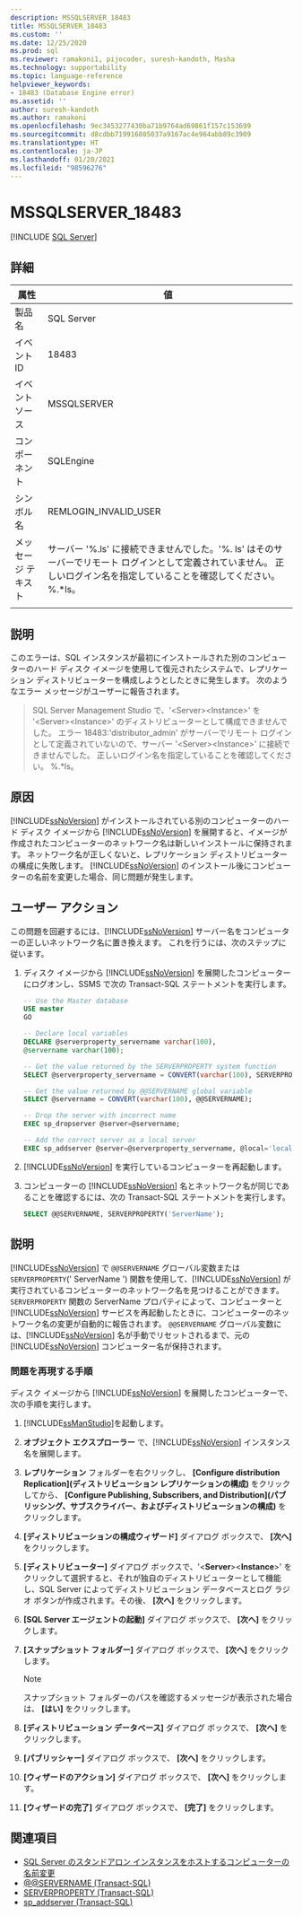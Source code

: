 ```yaml
---
description: MSSQLSERVER_18483
title: MSSQLSERVER_18483
ms.custom: ''
ms.date: 12/25/2020
ms.prod: sql
ms.reviewer: ramakoni1, pijocoder, suresh-kandoth, Masha
ms.technology: supportability
ms.topic: language-reference
helpviewer_keywords:
- 18483 (Database Engine error)
ms.assetid: ''
author: suresh-kandoth
ms.author: ramakoni
ms.openlocfilehash: 9ec3453277430ba71b9764ad69861f157c153699
ms.sourcegitcommit: d8cdbb719916805037a9167ac4e964abb89c3909
ms.translationtype: HT
ms.contentlocale: ja-JP
ms.lasthandoff: 01/20/2021
ms.locfileid: "98596276"
---
```

# <a name="mssqlserver_18483"></a>MSSQLSERVER_18483
 [!INCLUDE [SQL Server](../../includes/applies-to-version/sqlserver.md)]

## <a name="details"></a>詳細

|属性|値|
|---|---|
|製品名|SQL Server|
|イベント ID|18483|
|イベント ソース|MSSQLSERVER|
|コンポーネント|SQLEngine|
|シンボル名|REMLOGIN_INVALID_USER|
|メッセージ テキスト|サーバー '%.ls' に接続できませんでした。'%. ls' はそのサーバーでリモート ログインとして定義されていません。 正しいログイン名を指定していることを確認してください。 %.*ls。|
||

## <a name="explanation"></a>説明

このエラーは、SQL インスタンスが最初にインストールされた別のコンピューターのハード ディスク イメージを使用して復元されたシステムで、レプリケーション ディストリビューターを構成しようとしたときに発生します。 次のようなエラー メッセージがユーザーに報告されます。

> SQL Server Management Studio で、'\<Server>\<Instance>' を '\<Server>\<Instance>' のディストリビューターとして構成できませんでした。 エラー 18483:'distributor_admin' がサーバーでリモート ログインとして定義されていないので、サーバー '\<Server>\<Instance>' に接続できませんでした。 正しいログイン名を指定していることを確認してください。 %.*ls。

## <a name="cause"></a>原因

[!INCLUDE[ssNoVersion](../../includes/ssnoversion-md.md)] がインストールされている別のコンピューターのハード ディスク イメージから [!INCLUDE[ssNoVersion](../../includes/ssnoversion-md.md)] を展開すると、イメージが作成されたコンピューターのネットワーク名は新しいインストールに保持されます。 ネットワーク名が正しくないと、レプリケーション ディストリビューターの構成に失敗します。 [!INCLUDE[ssNoVersion](../../includes/ssnoversion-md.md)] のインストール後にコンピューターの名前を変更した場合、同じ問題が発生します。

## <a name="user-action"></a>ユーザー アクション

この問題を回避するには、[!INCLUDE[ssNoVersion](../../includes/ssnoversion-md.md)] サーバー名をコンピューターの正しいネットワーク名に置き換えます。 これを行うには、次のステップに従います。

1. ディスク イメージから [!INCLUDE[ssNoVersion](../../includes/ssnoversion-md.md)] を展開したコンピューターにログオンし、SSMS で次の Transact-SQL ステートメントを実行します。

    ```sql
    -- Use the Master database
    USE master
    GO

    -- Declare local variables
    DECLARE @serverproperty_servername varchar(100),
    @servername varchar(100);

    -- Get the value returned by the SERVERPROPERTY system function
    SELECT @serverproperty_servername = CONVERT(varchar(100), SERVERPROPERTY('ServerName'));

    -- Get the value returned by @@SERVERNAME global variable
    SELECT @servername = CONVERT(varchar(100), @@SERVERNAME);

    -- Drop the server with incorrect name
    EXEC sp_dropserver @server=@servername;

    -- Add the correct server as a local server
    EXEC sp_addserver @server=@serverproperty_servername, @local='local';
    ```

2. [!INCLUDE[ssNoVersion](../../includes/ssnoversion-md.md)] を実行しているコンピューターを再起動します。
3. コンピューターの [!INCLUDE[ssNoVersion](../../includes/ssnoversion-md.md)] 名とネットワーク名が同じであることを確認するには、次の Transact-SQL ステートメントを実行します。

    ```sql
    SELECT @@SERVERNAME, SERVERPROPERTY('ServerName');
    ```

## <a name="more-information"></a>説明

[!INCLUDE[ssNoVersion](../../includes/ssnoversion-md.md)] で `@@SERVERNAME` グローバル変数または `SERVERPROPERTY`(' ServerName ') 関数を使用して、[!INCLUDE[ssNoVersion](../../includes/ssnoversion-md.md)] が実行されているコンピューターのネットワーク名を見つけることができます。 `SERVERPROPERTY` 関数の ServerName プロパティによって、コンピューターと [!INCLUDE[ssNoVersion](../../includes/ssnoversion-md.md)] サービスを再起動したときに、コンピューターのネットワーク名の変更が自動的に報告されます。 `@@SERVERNAME` グローバル変数には、[!INCLUDE[ssNoVersion](../../includes/ssnoversion-md.md)] 名が手動でリセットされるまで、元の [!INCLUDE[ssNoVersion](../../includes/ssnoversion-md.md)] コンピューター名が保持されます。

### <a name="steps-to-reproduce-the-problem"></a>問題を再現する手順

ディスク イメージから [!INCLUDE[ssNoVersion](../../includes/ssnoversion-md.md)] を展開したコンピューターで、次の手順を実行します。

1. [!INCLUDE[ssManStudio](../../includes/ssManStudio-md.md)]を起動します。
2. **オブジェクト エクスプローラー** で、[!INCLUDE[ssNoVersion](../../includes/ssnoversion-md.md)] インスタンス名を展開します。
3. **レプリケーション** フォルダーを右クリックし、 **[Configure distribution Replication]\(ディストリビューション レプリケーションの構成\)** をクリックしてから、 **[Configure Publishing, Subscribers, and Distribution]\(パブリッシング、サブスクライバー、およびディストリビューションの構成\)** をクリックします。
4. **[ディストリビューションの構成ウィザード]** ダイアログ ボックスで、 **[次へ]** をクリックします。
5. **[ディストリビューター]** ダイアログ ボックスで、'\<**Server**>\<**Instance**>' をクリックして選択すると、それが独自のディストリビューターとして機能し、SQL Server によってディストリビューション データベースとログ ラジオ ボタンが作成されます。その後、 **[次へ]** をクリックします。
6. **[SQL Server エージェントの起動]** ダイアログ ボックスで、 **[次へ]** をクリックします。
7. **[スナップショット フォルダー]** ダイアログ ボックスで、 **[次へ]** をクリックします。

    > [!NOTE]
    > スナップショット フォルダーのパスを確認するメッセージが表示された場合は、 **[はい]** をクリックします。
8. **[ディストリビューション データべース]** ダイアログ ボックスで、 **[次へ]** をクリックします。
9. **[パブリッシャー]** ダイアログ ボックスで、 **[次へ]** をクリックします。
10. **[ウィザードのアクション]** ダイアログ ボックスで、 **[次へ]** をクリックします。
11. **[ウィザードの完了]** ダイアログ ボックスで、 **[完了]** をクリックします。

## <a name="see-also"></a>関連項目

- [SQL Server のスタンドアロン インスタンスをホストするコンピューターの名前変更](../../database-engine/install-windows/rename-a-computer-that-hosts-a-stand-alone-instance-of-sql-server.md)
- [@@SERVERNAME (Transact-SQL)](../../t-sql/functions/servername-transact-sql.md)
- [SERVERPROPERTY (Transact-SQL)](../../t-sql/functions/serverproperty-transact-sql.md)
- [sp_addserver (Transact-SQL)](../system-stored-procedures/sp-addserver-transact-sql.md)